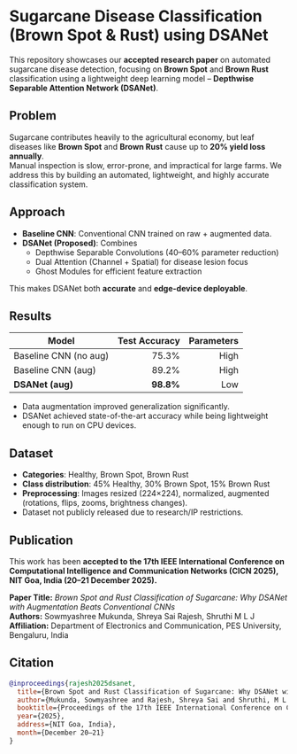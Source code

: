 # Sugarcane Disease Classification (Brown Spot & Rust) using DSANet

This repository showcases our **accepted research paper** on automated sugarcane disease detection, focusing on **Brown Spot** and **Brown Rust** classification using a lightweight deep learning model – **Depthwise Separable Attention Network (DSANet)**.



## Problem
Sugarcane contributes heavily to the agricultural economy, but leaf diseases like **Brown Spot** and **Brown Rust** cause up to **20% yield loss annually**.  
Manual inspection is slow, error-prone, and impractical for large farms. We address this by building an automated, lightweight, and highly accurate classification system.



## Approach
- **Baseline CNN**: Conventional CNN trained on raw + augmented data.  
- **DSANet (Proposed)**: Combines  
  - Depthwise Separable Convolutions (40–60% parameter reduction)  
  - Dual Attention (Channel + Spatial) for disease lesion focus  
  - Ghost Modules for efficient feature extraction  

This makes DSANet both **accurate** and **edge-device deployable**.



## Results
| Model                  | Test Accuracy | Parameters |
|-------------------------|--------------:|-----------:|
| Baseline CNN (no aug)  | 75.3%         | High       |
| Baseline CNN (aug)     | 89.2%         | High       |
| **DSANet (aug)**       | **98.8%**     | Low        |

- Data augmentation improved generalization significantly.  
- DSANet achieved state-of-the-art accuracy while being lightweight enough to run on CPU devices.  



## Dataset
- **Categories**: Healthy, Brown Spot, Brown Rust  
- **Class distribution**: 45% Healthy, 30% Brown Spot, 15% Brown Rust  
- **Preprocessing**: Images resized (224×224), normalized, augmented (rotations, flips, zooms, brightness changes).  
- Dataset not publicly released due to research/IP restrictions.



## Publication
This work has been **accepted to the 17th IEEE International Conference on Computational Intelligence and Communication Networks (CICN 2025), NIT Goa, India (20–21 December 2025).**

**Paper Title:** *Brown Spot and Rust Classification of Sugarcane: Why DSANet with Augmentation Beats Conventional CNNs*  
**Authors:** Sowmyashree Mukunda, Shreya Sai Rajesh, Shruthi M L J  
**Affiliation:** Department of Electronics and Communication, PES University, Bengaluru, India  



## Citation
```bibtex
@inproceedings{rajesh2025dsanet,
  title={Brown Spot and Rust Classification of Sugarcane: Why DSANet with Augmentation Beats Conventional CNNs},
  author={Mukunda, Sowmyashree and Rajesh, Shreya Sai and Shruthi, M L J},
  booktitle={Proceedings of the 17th IEEE International Conference on Computational Intelligence and Communication Networks (CICN)},
  year={2025},
  address={NIT Goa, India},
  month={December 20–21}
}
